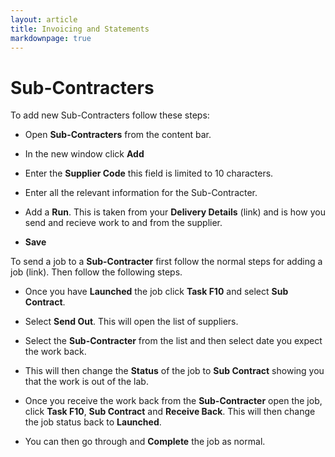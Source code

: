 ```yaml
---
layout: article
title: Invoicing and Statements
markdownpage: true
---
```


# Sub-Contracters

To add new Sub-Contracters follow these steps:

* Open **Sub-Contracters** from the content bar.

* In the new window click **Add**

* Enter the **Supplier Code** this field is limited to 10 characters.

* Enter all the relevant information for the Sub-Contracter.

* Add a **Run**. This is taken from your **Delivery Details** (link) and is how you send and recieve work to and from the supplier.

* **Save**

To send a job to a **Sub-Contracter** first follow the normal steps for adding a job (link). Then follow the following steps.

* Once you have **Launched** the job click **Task F10** and select **Sub Contract**.

* Select **Send Out**. This will open the list of suppliers. 

* Select the **Sub-Contracter** from the list and then select date you expect the work back.

* This will then change the **Status** of the job to **Sub Contract** showing you that the work is out of the lab.

* Once you receive the work back from the **Sub-Contracter** open the job, click **Task F10**, **Sub Contract** and **Receive Back**. This will then change the job status back to **Launched**.

* You can then go through and **Complete** the job as normal.
